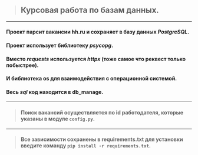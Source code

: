 >## Курсовая работа по базам данных.
___
#### Проект парсит вакансии hh.ru и сохраняет в базу данных *PostgreSQL*.
#### Проект использует библиотеку *psycopg*.
#### Вместо *requests* используется *httpx* (тоже самое что реквест только побыстрее).
#### И библиотека os для взаимодействия с операционной системой.
#### Весь *sql* код находится в db_manage.
___
>#### Поиск вакансий осуществляется по id работодателя, которые указаны в модуле **`config.py`**.
___
>#### Все зависимости сохранены в requirements.txt для установки введите команду `pip install -r requirements.txt`.
